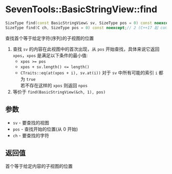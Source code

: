 # SevenTools::BasicStringView::find

```cpp
SizeType find(const BasicStringView& sv, SizeType pos = 0) const noexcept;// 1 (C++17 起 constexpr)
SizeType find(C ch, SizeType pos = 0) const noexcept;// 2 (C++17 起 constexpr)
```

查找首个等于给定字符(序列)的子视图的位置

1. 查找 `sv` 的内容在此视图中的首次出现，从 `pos` 开始查找，具体来说它返回 `xpos`，`xpos` 是满足以下条件的最小值:
   - `xpos >= pos`
   - `xpos + sv.length() <= length()`
   - `CTraits::eq(at(xpos + i), sv.at(i))` 对于 `sv` 中所有可能的索引 `i` 都为 `true`  
    若不存在这样的 `xpos` 则返回 `npos`
2. 等价于 `find(BasicStringView(&ch, 1), pos)`

## 参数

- `sv` \- 要查找的视图
- `pos` \- 查找开始的位置(从 0 开始)
- `ch` \- 要查找的字符

## 返回值

首个等于给定内容的子视图的位置